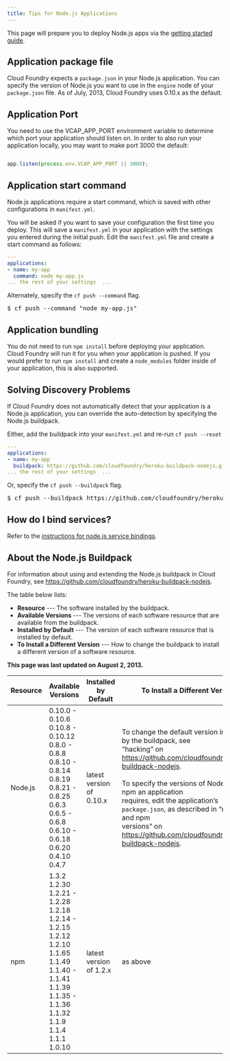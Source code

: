 ```yaml
---
title: Tips for Node.js Applications
---
```


This page will prepare you to deploy Node.js apps via the [getting started guide](getting-started.html).

## <a id='packagejson'></a> Application package file ##

Cloud Foundry expects a `package.json` in your Node.js application. You can specify the version of Node.js you want to use in the `engine` node of your `package.json` file. As of July, 2013, Cloud Foundry uses 0.10.x as the default.

## <a id='port'></a> Application Port ##

You need to use the VCAP_APP_PORT environment variable to determine which port your application should listen on.
In order to also run your application locally, you may want to make port 3000 the default:

~~~javascript

app.listen(process.env.VCAP_APP_PORT || 3000);

~~~

## <a id='start'></a> Application start command ##

Node.js applications require a start command, which is saved with other configurations in `manifest.yml`.

You will be asked if you want to save your configuration the first time you deploy. This will save a `manifest.yml` in your application with the settings you entered during the initial push. Edit the `manifest.yml` file and create a start command as follows:

~~~yaml
---
applications:
- name: my-app
  command: node my-app.js
... the rest of your settings  ...
~~~

Alternately, specify the `cf push --command` flag.

<pre class="termainl">
$ cf push --command "node my-app.js"
</pre>

## <a id='nodemodules'></a> Application bundling ##

You do not need to run `npm install` before deploying your application. Cloud Foundry will run it for you when your application is pushed. If you would prefer to run `npm install` and create a `node_modules` folder inside of your application, this is also supported.

## <a id='discovery'></a> Solving Discovery Problems ##

If Cloud Foundry does not automatically detect that your application is a Node.js application, you can override the auto-detection by specifying the Node.js buildpack.

Either, add the buildpack into your `manifest.yml` and re-run `cf push --reset`

~~~yaml
---
applications:
- name: my-app
  buildpack: https://github.com/cloudfoundry/heroku-buildpack-nodejs.git
... the rest of your settings  ...
~~~

Or, specify the `cf push --buildpack` flag.

<pre class="termainl">
$ cf push --buildpack https://github.com/cloudfoundry/heroku-buildpack-nodejs.git
</pre>

## <a id='services'></a> How do I bind services? ##

Refer to the [instructions for node.js service bindings](../services/node-service-bindings.html).

## <a id='buildpack'></a> About the Node.js Buildpack ##

For information about using and extending the Node.js buildpack in Cloud Foundry, see https://github.com/cloudfoundry/heroku-buildpack-nodejs.

The table below lists:

* **Resource** --- The software installed by the buildpack.
* **Available Versions** --- The versions of each software resource that are available from the buildpack.
* **Installed by Default** --- The version of each software resource that is installed by default.
* **To Install a Different Version** --- How to change the buildpack to install a different version of a software resource.

 **This page was last updated on August 2, 2013.**

|Resource |Available Versions |Installed by Default| To Install a Different Version |
| --------- | --------- | --------- |--------- |
|Node.js |0.10.0 - 0.10.6 <br> 0.10.8  - 0.10.12<br>0.8.0 - 0.8.8<br>0.8.10 - 0.8.14<br>0.8.19<br>0.8.21 -  0.8.25<br>0.6.3<br>0.6.5 - 0.6.8<br>0.6.10 - 0.6.18<br>0.6.20<br>0.4.10<br>0.4.7  |latest version of 0.10.x  |To change the default version installed by the buildpack, see <br>“hacking” on https://github.com/cloudfoundry/heroku-buildpack-nodejs. <br><br>To specify the versions of Node.js and npm an application <br>requires, edit the application’s `package.json`, as described in “node.js and npm <br>versions” on https://github.com/cloudfoundry/heroku-buildpack-nodejs.|
|npm |1.3.2<br>1.2.30<br>1.2.21 - 1.2.28<br>1.2.18<br>1.2.14 - 1.2.15<br>1.2.12<br>1.2.10<br>1.1.65<br>1.1.49<br>1.1.40 - 1.1.41<br>1.1.39<br>1.1.35 - 1.1.36<br>1.1.32<br>1.1.9<br>1.1.4<br>1.1.1<br>1.0.10 |latest version of 1.2.x |as above|

